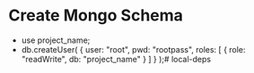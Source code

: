 # Create Mongo Schema

- use project_name;
- db.createUser(
        {
            user: "root",
            pwd: "rootpass",
            roles: [
                {
                    role: "readWrite",
                    db: "project_name"
                }
            ]
        }
);# local-deps
